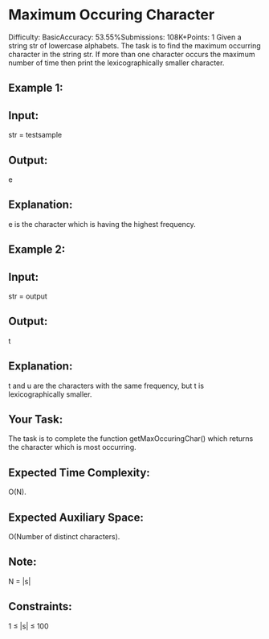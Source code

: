 <h1>Maximum Occuring Character</h1>
Difficulty: BasicAccuracy: 53.55%Submissions: 108K+Points: 1
Given a string str of lowercase alphabets. The task is to find the maximum occurring character in the string str. If more than one character occurs the maximum number of time then print the lexicographically smaller character.

<h2>Example 1:</h2>

<h2>Input:</h2>
str = testsample
<h2>Output:</h2> e
<h2>Explanation:</h2> e is the character which
is having the highest frequency.
<h2>Example 2:</h2>

<h2>Input:</h2>
str = output
<h2>Output:</h2> t
<h2>Explanation:</h2>  t and u are the characters
with the same frequency, but t is
lexicographically smaller.
<h2>Your Task:</h2>
The task is to complete the function getMaxOccuringChar() which returns the character which is most occurring.

<h2>Expected Time Complexity:</h2> O(N).
<h2>Expected Auxiliary Space:</h2> O(Number of distinct characters).
<h2>Note:</h2> N = |s|

<h2>Constraints:</h2>
1 ≤ |s| ≤ 100
